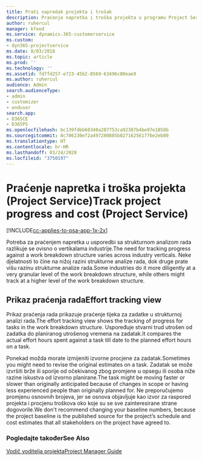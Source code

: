 ```yaml
---
title: Prati napredak projekta i trošak
description: Praćenje napretka i troška projekta u programu Project Service
author: ruhercul
manager: kfend
ms.service: dynamics-365-customerservice
ms.custom:
- dyn365-projectservice
ms.date: 8/03/2018
ms.topic: article
ms.prod: ''
ms.technology: ''
ms.assetid: fd7fd257-e723-45b2-8569-63496c80eae9
ms.author: ruhercul
audience: Admin
search.audienceType:
- admin
- customizer
- enduser
search.app:
- D365CE
- D365PS
ms.openlocfilehash: bc139fdbb60340a207753ca92387b4be97e1858b
ms.sourcegitcommit: 8c786230ef2a497280885b827162561776e2eb00
ms.translationtype: HT
ms.contentlocale: hr-HR
ms.lasthandoff: 03/24/2020
ms.locfileid: "3750197"
---
```

# <a name="track-project-progress-and-cost-project-service"></a><span data-ttu-id="01909-103">Praćenje napretka i troška projekta (Project Service)</span><span class="sxs-lookup"><span data-stu-id="01909-103">Track project progress and cost (Project Service)</span></span>

[!INCLUDE[cc-applies-to-psa-app-1x-2x](../includes/cc-applies-to-psa-app-1x-2x.md)]

<span data-ttu-id="01909-104">Potreba za praćenjem napretka u usporedbi sa strukturnom analizom rada razlikuje se ovisno o vertikalama industrije.</span><span class="sxs-lookup"><span data-stu-id="01909-104">The need for tracking progress against a work breakdown structure varies across industry verticals.</span></span> <span data-ttu-id="01909-105">Neke djelatnosti to čine na nižoj razini strukturne analize rada, dok druge prate višu razinu strukturne analize rada.</span><span class="sxs-lookup"><span data-stu-id="01909-105">Some industries do it more diligently at a very granular level of the work breakdown structure, while others might track at a higher level of the work breakdown structure.</span></span>  
  
## <a name="effort-tracking-view"></a><span data-ttu-id="01909-106">Prikaz praćenja rada</span><span class="sxs-lookup"><span data-stu-id="01909-106">Effort tracking view</span></span>  
<span data-ttu-id="01909-107">Prikaz praćenja rada prikazuje praćenje tijeka za zadatke u strukturnoj analizi rada.</span><span class="sxs-lookup"><span data-stu-id="01909-107">The effort tracking view shows the tracking of progress for tasks in the work breakdown structure.</span></span> <span data-ttu-id="01909-108">Uspoređuje stvarni trud utrošen od zadatka do planiranog utrošenog vremena na zadatak.</span><span class="sxs-lookup"><span data-stu-id="01909-108">It compares the actual effort hours spent against a task till date to the planned effort hours on a task.</span></span>  
  
<span data-ttu-id="01909-109">Ponekad možda morate izmijeniti izvorne procjene za zadatak.</span><span class="sxs-lookup"><span data-stu-id="01909-109">Sometimes you might need to revise the original estimates on a task.</span></span> <span data-ttu-id="01909-110">Zadatak se može izvršiti brže ili sporije od očekivanog zbog promjene u opsegu ili osoba niže razine iskustva od izvorno planirane.</span><span class="sxs-lookup"><span data-stu-id="01909-110">The task might be moving faster or slower than originally anticipated because of changes in scope or having less experienced people than originally planned for.</span></span> <span data-ttu-id="01909-111">Ne preporučujemo promjenu osnovnih brojeva, jer se osnova objavljuje kao izvor za raspored projekta i procjenu troškova oko koje su se sve zainteresirane strane dogovorile.</span><span class="sxs-lookup"><span data-stu-id="01909-111">We don't recommend changing your baseline numbers, because the project baseline is the published source for the project’s schedule and cost estimates that all stakeholders on the project have agreed to.</span></span>  
  
### <a name="see-also"></a><span data-ttu-id="01909-112">Pogledajte također</span><span class="sxs-lookup"><span data-stu-id="01909-112">See Also</span></span>  
 [<span data-ttu-id="01909-113">Vodič voditelja projekta</span><span class="sxs-lookup"><span data-stu-id="01909-113">Project Manager Guide</span></span>](../project-service/project-manager-guide.md)
